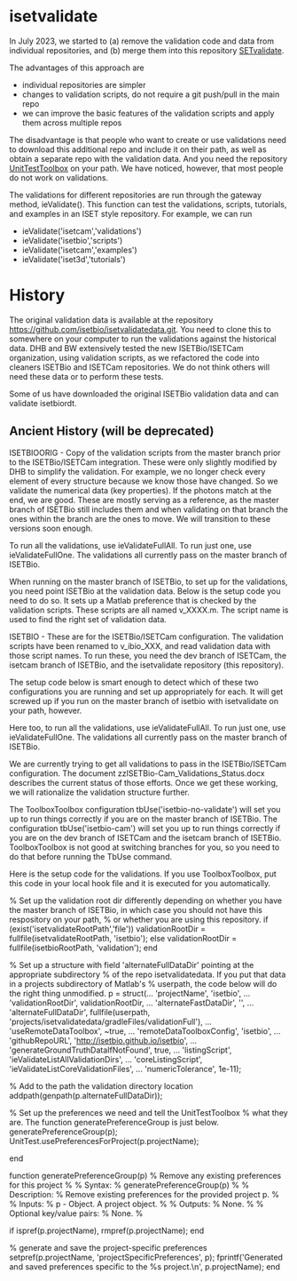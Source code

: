 # isetvalidate
In July 2023, we started to (a) remove the validation code and data from individual repositories, and (b) merge them into this repository [SETvalidate](https://github.com/ISET/isetvalidate).

The advantages of this approach are

  * individual repositories are simpler
  * changes to validation scripts, do not require a git push/pull in the main repo
  * we can improve the basic features of the validation scripts and apply them across multiple repos

The disadvantage is that people who want to create or use validations need to download this additional repo and include it on their path, as well as obtain a separate repo with the validation data.
And you need the repository [UnitTestToolbox](https://github.com/isetbio/UnitTestToolbox) on your path. We have noticed, however, that most people do not work on validations.

The validations for different repositories are run through the gateway method, ieValidate().  This function can test the validations, scripts, tutorials, and examples in an ISET style repository.  For example, we can run

*  ieValidate('isetcam','validations')
*  ieValidate('isetbio','scripts')
*  ieValidate('isetcam','examples')
*  ieValidate('iset3d','tutorials')


# History

The original validation data is available at the repository https://github.com/isetbio/isetvalidatedata.git.  You need to clone this to somewhere on your computer to run the validations against the historical data.  DHB and BW extensively tested the new ISETBio/ISETCam organization, using validation scripts, as we refactored the code into cleaners ISETBio and ISETCam repositories.  We do not think others will need these data or to perform these tests.

Some of us have downloaded the original ISETBio validation data and can validate isetbiordt.


## Ancient History (will be deprecated)

ISETBIOORIG -  Copy of the validation scripts from the master branch prior to the ISETBio/ISETCam integration. These were only slightly modified by DHB to simplify the validation.  For example, we no longer check every element of every structure because we know those have changed.  So we validate the numerical data (key properties).  If the photons match at the end, we are good. These are mostly serving as a reference, as the master branch of ISETBio still includes them and when validating on that branch the ones within the branch are the ones to move. We will transition to these versions soon enough.

To run all the validations, use ieValidateFullAll.  To run just one, use ieValidateFullOne. The validations all currently pass on the master branch of ISETBio.

When running on the master branch of ISETBio, to set up for the validations, you need point ISETBio at the validation data. Below is the setup code you need to do so. It sets up a Matlab preference that is checked by the validation scripts.  These scripts are all named v_XXXX.m.  The script name is used to find the right set of validation data.

ISETBIO - These are for the ISETBio/ISETCam configuration. The validation scripts have been renamed to v_ibio_XXX, and read validation data with those script names.  To run these, you need the dev branch of ISETCam, the isetcam branch of ISETBio, and the isetvalidate repository (this repository).

The setup code below is smart enough to detect which of these two configurations you are running and set up appropriately for each.  It will get screwed up if you run on the master branch of isetbio with isetvalidate on your path, however.

Here too, to run all the validations, use ieValidateFullAll.  To run just one, use ieValidateFullOne. The validations all currently pass on the master branch of ISETBio.

We are currently trying to get all validations to pass in the ISETBio/ISETCam configuration.  The document zzISETBio-Cam_Validations_Status.docx describes the current status of those efforts.  Once we get these working, we will rationalize the validation structure further.

The ToolboxToolbox configuration tbUse('isetbio-no-validate') will set you up to run things correctly if you are on the master branch of ISETBio.  The configuration tbUse('isetbio-cam') will set you up to run things correctly if you are on the dev branch of ISETCam and the isetcam branch of ISETBio. ToolboxToolbox is not good at switching branches for you, so you need to do that before running the TbUse command.

Here is the setup code for the validations.  If you use ToolboxToolbox, put this code in your local hook file and it is executed for you automatically.

% Set up the validation root dir differently depending on whether you have the master branch of ISETBio, in which case you should not have this respository on your path,
% or whether you are using this repository.
if (exist('isetvalidateRootPath','file'))
    validationRootDir = fullfile(isetvalidateRootPath, 'isetbio');
else
    validationRootDir = fullfile(isetbioRootPath, 'validation');
end

% Set up a structure with field 'alternateFullDataDir' pointing at the appropriate subdirectory
% of the repo isetvalidatedata.  If you put that data in a projects subdirectory of Matlab's 
% userpath, the code below will do the right thing unmodified.
p = struct(...
    'projectName', 'isetbio', ...
    'validationRootDir', validationRootDir, ...
    'alternateFastDataDir', '', ...
    'alternateFullDataDir', fullfile(userpath, 'projects/isetvalidatedata/gradleFiles/validationFull'), ...
    'useRemoteDataToolbox', ~true, ...
    'remoteDataToolboxConfig', 'isetbio', ...
    'githubRepoURL', 'http://isetbio.github.io/isetbio', ...
    'generateGroundTruthDataIfNotFound', true, ...
    'listingScript', 'ieValidateListAllValidationDirs', ...
    'coreListingScript', 'ieValidateListCoreValidationFiles', ...
    'numericTolerance', 1e-11);

% Add to the path the validation directory location
addpath(genpath(p.alternateFullDataDir));

% Set up the preferences we need and tell the UnitTestToolbox
% what they are.  The function generatePreferenceGroup is just below.
generatePreferenceGroup(p);
UnitTest.usePreferencesForProject(p.projectName);

end

function generatePreferenceGroup(p)
% Remove any existing preferences for this project
%
% Syntax:
%   generatePreferenceGroup(p)
%
% Description:
%    Remove existing preferences for the provided project p.
%
% Inputs:
%    p - Object. A project object.
%
% Outputs:
%    None.
%
% Optional key/value pairs:
%    None.
%

if ispref(p.projectName), rmpref(p.projectName); end

% generate and save the project-specific preferences
setpref(p.projectName, 'projectSpecificPreferences', p);
fprintf('Generated and saved preferences specific to the %s project.\n', p.projectName);
end
